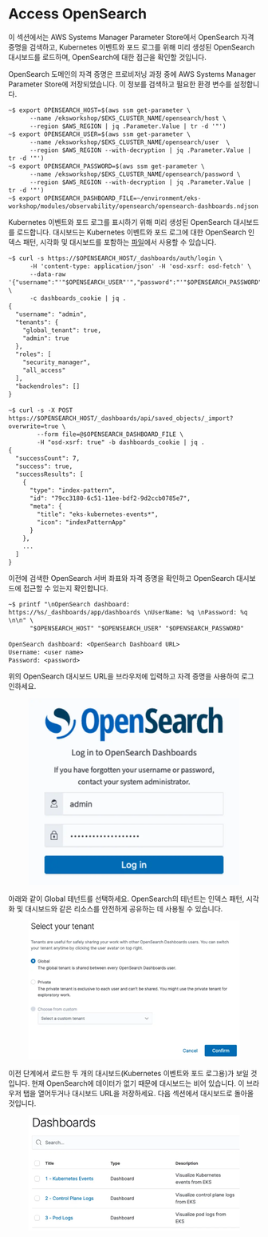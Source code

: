 # Access OpenSearch

이 섹션에서는 AWS Systems Manager Parameter Store에서 OpenSearch 자격 증명을 검색하고, Kubernetes 이벤트와 포드 로그를 위해 미리 생성된 OpenSearch 대시보드를 로드하며, OpenSearch에 대한 접근을 확인할 것입니다.

OpenSearch 도메인의 자격 증명은 프로비저닝 과정 중에 AWS Systems Manager Parameter Store에 저장되었습니다. 이 정보를 검색하고 필요한 환경 변수를 설정합니다.

```
~$ export OPENSEARCH_HOST=$(aws ssm get-parameter \
      --name /eksworkshop/$EKS_CLUSTER_NAME/opensearch/host \
      --region $AWS_REGION | jq .Parameter.Value | tr -d '"')
~$ export OPENSEARCH_USER=$(aws ssm get-parameter \
      --name /eksworkshop/$EKS_CLUSTER_NAME/opensearch/user  \
      --region $AWS_REGION --with-decryption | jq .Parameter.Value | tr -d '"')
~$ export OPENSEARCH_PASSWORD=$(aws ssm get-parameter \
      --name /eksworkshop/$EKS_CLUSTER_NAME/opensearch/password \
      --region $AWS_REGION --with-decryption | jq .Parameter.Value | tr -d '"')
~$ export OPENSEARCH_DASHBOARD_FILE=~/environment/eks-workshop/modules/observability/opensearch/opensearch-dashboards.ndjson
```

Kubernetes 이벤트와 포드 로그를 표시하기 위해 미리 생성된 OpenSearch 대시보드를 로드합니다. 대시보드는 Kubernetes 이벤트와 포드 로그에 대한 OpenSearch 인덱스 패턴, 시각화 및 대시보드를 포함하는 [파일](https://github.com/aws-samples/eks-workshop-v2/tree/stable/manifests/modules/observability/opensearch/opensearch-dashboards.ndjson)에서 사용할 수 있습니다.

```
~$ curl -s https://$OPENSEARCH_HOST/_dashboards/auth/login \
      -H 'content-type: application/json' -H 'osd-xsrf: osd-fetch' \
      --data-raw '{"username":"'"$OPENSEARCH_USER"'","password":"'"$OPENSEARCH_PASSWORD"'"}' \
      -c dashboards_cookie | jq .
{
  "username": "admin",
  "tenants": {
    "global_tenant": true,
    "admin": true
  },
  "roles": [
    "security_manager",
    "all_access"
  ],
  "backendroles": []
}
 
~$ curl -s -X POST https://$OPENSEARCH_HOST/_dashboards/api/saved_objects/_import?overwrite=true \
        --form file=@$OPENSEARCH_DASHBOARD_FILE \
        -H "osd-xsrf: true" -b dashboards_cookie | jq .
{
  "successCount": 7,
  "success": true,
  "successResults": [
    {
      "type": "index-pattern",
      "id": "79cc3180-6c51-11ee-bdf2-9d2ccb0785e7",
      "meta": {
        "title": "eks-kubernetes-events*",
        "icon": "indexPatternApp"
      }
    },
    ...
  ]
}
```

이전에 검색한 OpenSearch 서버 좌표와 자격 증명을 확인하고 OpenSearch 대시보드에 접근할 수 있는지 확인합니다.

```
~$ printf "\nOpenSearch dashboard: https://%s/_dashboards/app/dashboards \nUserName: %q \nPassword: %q \n\n" \
      "$OPENSEARCH_HOST" "$OPENSEARCH_USER" "$OPENSEARCH_PASSWORD"
 
OpenSearch dashboard: <OpenSearch Dashboard URL>
Username: <user name>
Password: <password>
```

위의 OpenSearch 대시보드 URL을 브라우저에 입력하고 자격 증명을 사용하여 로그인하세요.

<figure><img src="../../.gitbook/assets/image (7) (1) (1) (1).png" alt=""><figcaption></figcaption></figure>

아래와 같이 Global 테넌트를 선택하세요. OpenSearch의 테넌트는 인덱스 패턴, 시각화 및 대시보드와 같은 리소스를 안전하게 공유하는 데 사용될 수 있습니다.

<figure><img src="../../.gitbook/assets/image (9) (1) (1) (1).png" alt=""><figcaption></figcaption></figure>

이전 단계에서 로드한 두 개의 대시보드(Kubernetes 이벤트와 포드 로그용)가 보일 것입니다. 현재 OpenSearch에 데이터가 없기 때문에 대시보드는 비어 있습니다. 이 브라우저 탭을 열어두거나 대시보드 URL을 저장하세요. 다음 섹션에서 대시보드로 돌아올 것입니다.



<figure><img src="../../.gitbook/assets/image (10) (1) (1) (1).png" alt=""><figcaption></figcaption></figure>
